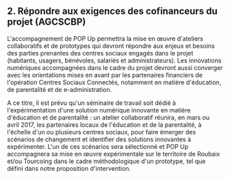 ## 2.	Répondre aux exigences des cofinanceurs du projet (AGCSCBP)

L'accompagnement de POP Up permettra la mise en œuvre d'ateliers collaboratifs et de prototypes qui devront répondre aux enjeux et besoins des parties prenantes des centres sociaux engagés dans le projet (habitants, usagers, bénévoles, salariés et administrateurs). 
Les innovations numériques accompagnées dans le cadre du projet devront aussi converger avec les orientations mises en avant par les partenaires financiers de l'opération Centres Sociaux Connectés, notamment en matière d'éducation, de parentalité et de e-administration.

A ce titre, il est prévu qu'un séminaire de travail soit dédié à l'expérimentation d'une solution numérique innovante en matière d'éducation et de parentalité : un atelier collaboratif réunira, en mars ou avril 2017, les partenaires locaux de l'éducation et de la parentalité, à l'échelle d'un ou plusieurs centres sociaux, pour faire émerger des scénarios de changement et identifier des solutions innovantes à expérimenter. L'un de ces scénarios sera sélectionné et POP Up accompagnera sa mise en œuvre expérimentale sur le territoire de Roubaix et/ou Tourcoing dans le cadre méthodologique d'un prototype, tel que défini dans notre proposition d'intervention.


